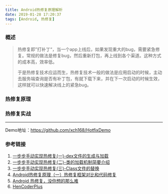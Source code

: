 ```yaml
---
title: Android热修复原理解析
date: 2019-01-28 17:20:37
tags: [Android, 热修复]
---
```


### 概述

>热修复即”打补丁“，当一个app上线后，如果发现重大的bug，需要紧急修复。常规的做法是修复bug，然后重新打包，再上线到各个渠道。这种方式的成本高，效率低。
>
>于是热修复技术应运而生，热修复技术一般的做法是应用启动的时候，主动去服务端查询是否有补丁包，有就下载下来，并在下一次启动的时候生效，这样就可以快速解决线上的紧急bug。

<!--more-->

### 热修复原理





### 热修复实战



---

Demo地址：https://github.com/xch168/HotfixDemo



### 参考链接

1. [一步步手动实现热修复(一)-dex文件的生成与加载](https://blog.csdn.net/sahadev_/article/details/53318251)
2. [一步步手动实现热修复(二)-类的加载机制简要介绍](https://blog.csdn.net/sahadev_/article/details/53334911)
3. [一步步手动实现热修复(三)-Class文件的替换](https://blog.csdn.net/sahadev_/article/details/53363052)
4. [Android热修复原理（一）热修复框架对比和代码修复](https://blog.csdn.net/itachi85/article/details/79522200)
5. [Android 热修复，没你想的那么难](https://kymjs.com/code/2016/05/08/01/)
6. [HenCoderPlus](https://github.com/rengwuxian/HenCoderPlus/tree/master/27_hot_update)

